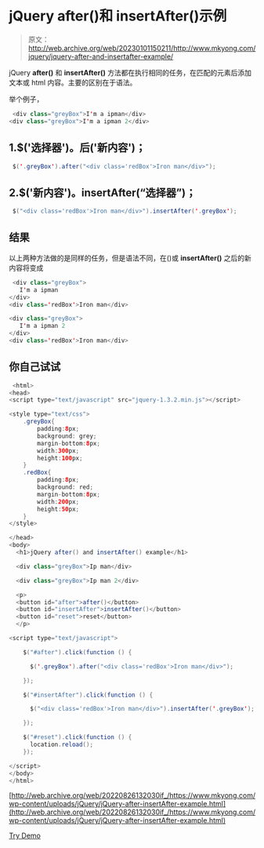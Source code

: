 # jQuery after()和 insertAfter()示例

> 原文：<http://web.archive.org/web/20230101150211/http://www.mkyong.com/jquery/jquery-after-and-insertafter-example/>

jQuery **after()** 和 **insertAfter()** 方法都在执行相同的任务，在匹配的元素后添加文本或 html 内容。主要的区别在于语法。

举个例子，

```java
 <div class="greyBox">I'm a ipman</div>
<div class="greyBox">I'm a ipman 2</div> 
```

## 1.$('选择器')。后('新内容')；

```java
 $('.greyBox').after("<div class='redBox'>Iron man</div>"); 
```

## 2.$('新内容')。insertAfter(“选择器”)；

```java
 $("<div class='redBox'>Iron man</div>").insertAfter('.greyBox'); 
```

## 结果

以上两种方法做的是同样的任务，但是语法不同，在()或 **insertAfter()** 之后的新内容将变成

```java
 <div class="greyBox">
   I'm a ipman
</div>
<div class='redBox'>Iron man</div>

<div class="greyBox">
   I'm a ipman 2
</div>
<div class='redBox'>Iron man</div> 
```

## 你自己试试

```java
 <html>
<head>
<script type="text/javascript" src="jquery-1.3.2.min.js"></script>

<style type="text/css">
	.greyBox{
		padding:8px;
		background: grey;
		margin-bottom:8px;
		width:300px;
		height:100px;
	}
	.redBox{
		padding:8px;
		background: red;
		margin-bottom:8px;
		width:200px;
		height:50px;
	}
</style>

</head>
<body>
  <h1>jQuery after() and insertAfter() example</h1>

  <div class="greyBox">Ip man</div>

  <div class="greyBox">Ip man 2</div>

  <p>
  <button id="after">after()</button>
  <button id="insertAfter">insertAfter()</button>
  <button id="reset">reset</button>
  </p>

<script type="text/javascript">

    $("#after").click(function () {

	  $('.greyBox').after("<div class='redBox'>Iron man</div>");

    });

	$("#insertAfter").click(function () {

	  $("<div class='redBox'>Iron man</div>").insertAfter('.greyBox');

    });

	$("#reset").click(function () {
	  location.reload();
    });

</script>
</body>
</html> 
```

[http://web.archive.org/web/20220826132030if_/https://www.mkyong.com/wp-content/uploads/jQuery/jQuery-after-insertAfter-example.html](http://web.archive.org/web/20220826132030if_/https://www.mkyong.com/wp-content/uploads/jQuery/jQuery-after-insertAfter-example.html)

[Try Demo](http://web.archive.org/web/20220826132030/http://www.mkyong.com/wp-content/uploads/jQuery/jQuery-after-insertAfter-example.html)<input type="hidden" id="mkyong-current-postId" value="5150">